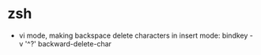 # zsh

- vi mode, making backspace delete characters in insert mode:
bindkey -v '^?' backward-delete-char

